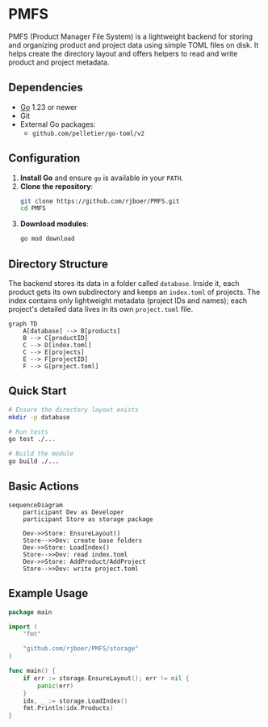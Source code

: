# PMFS

PMFS (Product Manager File System) is a lightweight backend for storing and organizing product and project data using simple TOML files on disk. It helps create the directory layout and offers helpers to read and write product and project metadata.

## Dependencies

- [Go](https://go.dev/) 1.23 or newer
- Git
- External Go packages:
  - `github.com/pelletier/go-toml/v2`

## Configuration

1. **Install Go** and ensure `go` is available in your `PATH`.
2. **Clone the repository**:
   ```bash
   git clone https://github.com/rjboer/PMFS.git
   cd PMFS
   ```
3. **Download modules**:
   ```bash
   go mod download
   ```

## Directory Structure

The backend stores its data in a folder called `database`. Inside it, each product gets its own subdirectory and keeps an `index.toml` of projects.
The index contains only lightweight metadata (project IDs and names); each project's detailed data lives in its own `project.toml` file.

```mermaid
graph TD
    A[database] --> B[products]
    B --> C[productID]
    C --> D[index.toml]
    C --> E[projects]
    E --> F[projectID]
    F --> G[project.toml]
```

## Quick Start

```bash
# Ensure the directory layout exists
mkdir -p database

# Run tests
go test ./...

# Build the module
go build ./...
```

## Basic Actions

```mermaid
sequenceDiagram
    participant Dev as Developer
    participant Store as storage package

    Dev->>Store: EnsureLayout()
    Store-->>Dev: create base folders
    Dev->>Store: LoadIndex()
    Store-->>Dev: read index.toml
    Dev->>Store: AddProduct/AddProject
    Store-->>Dev: write project.toml
```

## Example Usage

```go
package main

import (
    "fmt"

    "github.com/rjboer/PMFS/storage"
)

func main() {
    if err := storage.EnsureLayout(); err != nil {
        panic(err)
    }
    idx, _ := storage.LoadIndex()
    fmt.Println(idx.Products)
}
```
